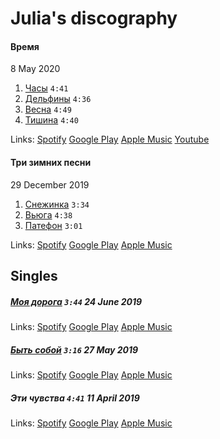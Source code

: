 # Julia's discography

#### Время
8 May 2020

1) [Часы](https://github.com/kshkn/lyrics/blob/master/%D1%87%D0%B0%D1%81%D1%8B.md) `4:41`  
2) [Дельфины](https://github.com/kshkn/lyrics/blob/master/%D0%B4%D0%B5%D0%BB%D1%8C%D1%84%D0%B8%D0%BD%D1%8B.md) `4:36`  
3) [Весна](https://github.com/kshkn/lyrics/blob/master/%D0%B2%D0%B5%D1%81%D0%BD%D0%B0.md) `4:49`  
4) [Тишина](https://github.com/kshkn/lyrics/blob/master/%D1%82%D0%B8%D1%88%D0%B8%D0%BD%D0%B0.md) `4:40`  

Links: 
[Spotify](https://open.spotify.com/album/2Qx06CwfQNjZp9wpuPDgk2)
[Google Play](https://play.google.com/store/music/album/%D0%AE%D0%BB%D1%8F_%D0%9A%D0%BE%D1%88%D0%BA%D0%B8%D0%BD%D0%B0_%D0%92%D1%80%D0%B5%D0%BC%D1%8F?id=Bw5p7c7yfykhfpz5j5kttwhzzvq)
[Apple Music](https://music.apple.com/ru/album/%D0%B2%D1%80%D0%B5%D0%BC%D1%8F-ep/1516294631)
[Youtube](https://www.youtube.com/playlist?list=OLAK5uy_kcRMaU2LCwbNHpaukXWHii4PVHO6NHk3Q)

#### Три зимних песни
29 December 2019

1) [Снежинка](https://github.com/kshkn/lyrics/blob/master/%D1%81%D0%BD%D0%B5%D0%B6%D0%B8%D0%BD%D0%BA%D0%B0.md) `3:34`  
2) [Вьюга](https://github.com/kshkn/lyrics/blob/master/%D0%B2%D1%8C%D1%8E%D0%B3%D0%B0.md) `4:38`  
3) [Патефон](https://github.com/kshkn/lyrics/blob/master/%D0%BF%D0%B0%D1%82%D0%B5%D1%84%D0%BE%D0%BD.md) `3:01`  

Links: 
[Spotify](https://open.spotify.com/album/2nqOrWEXmZfav4Z5OMZjpw)
[Google Play](https://play.google.com/store/music/album/%D0%AE%D0%BB%D1%8F_%D0%9A%D0%BE%D1%88%D0%BA%D0%B8%D0%BD%D0%B0_%D0%A2%D1%80%D0%B8_%D0%B7%D0%B8%D0%BC%D0%BD%D0%B8%D1%85_%D0%BF%D0%B5%D1%81%D0%BD%D0%B8?id=Bsu6tvpi4v4umxkubugnrcplmqi)
[Apple Music](https://music.apple.com/ru/album/%D1%82%D1%80%D0%B8-%D0%B7%D0%B8%D0%BC%D0%BD%D0%B8%D1%85-%D0%BF%D0%B5%D1%81%D0%BD%D0%B8-single/1495316563)

## Singles

##### [Моя дорога](https://github.com/kshkn/lyrics/blob/master/%D0%BC%D0%BE%D1%8F%20%D0%B4%D0%BE%D1%80%D0%BE%D0%B3%D0%B0.md) `3:44` 24 June 2019

Links:
[Spotify](https://open.spotify.com/track/3eVHoJbDDgfTfCkO7uMfFH)
[Google Play](https://play.google.com/store/music/album/Soulway_%D0%9C%D0%BE%D1%8F_%D0%94%D0%BE%D1%80%D0%BE%D0%B3%D0%B0_feat_%D0%AE%D0%BB%D1%8F_%D0%9A%D0%BE%D1%88%D0%BA%D0%B8%D0%BD%D0%B0?id=Bclz62bua2nejn4j5kmebhzfi5a)
[Apple Music](https://music.apple.com/ru/album/%D0%BC%D0%BE%D1%8F-%D0%B4%D0%BE%D1%80%D0%BE%D0%B3%D0%B0-feat-%D1%8E%D0%BB%D1%8F-%D0%BA%D0%BE%D1%88%D0%BA%D0%B8%D0%BD%D0%B0-single/1469140828)

##### [Быть собой](https://github.com/kshkn/lyrics/blob/master/%D0%B1%D1%8B%D1%82%D1%8C%20%D1%81%D0%BE%D0%B1%D0%BE%D0%B9.md) `3:16` 27 May 2019

Links:
[Spotify](https://open.spotify.com/track/08fLn8hDsikTgf4H5U80VG)
[Google Play](https://play.google.com/store/music/album/Soulway_%D0%91%D1%8B%D1%82%D1%8C_%D0%A1%D0%BE%D0%B1%D0%BE%D0%B9_feat_%D0%AE%D0%BB%D1%8F_%D0%9A%D0%BE%D1%88%D0%BA%D0%B8%D0%BD%D0%B0?id=Bq5ez2qaqqlrbfwpovnr62iewbi)
[Apple Music](https://music.apple.com/ru/album/%D0%B1%D1%8B%D1%82%D1%8C-%D1%81%D0%BE%D0%B1%D0%BE%D0%B9-feat-%D1%8E%D0%BB%D1%8F-%D0%BA%D0%BE%D1%88%D0%BA%D0%B8%D0%BD%D0%B0-single/1465419085)

##### Эти чувства `4:41` 11 April 2019

Links:
[Spotify](https://open.spotify.com/track/0bQd81AoHz0EVwHxJy0FXN)
[Google Play](https://play.google.com/store/music/album/Soulway_%D0%AD%D1%82%D0%B8_%D0%A7%D1%83%D0%B2%D1%81%D1%82%D0%B2%D0%B0_feat_%D0%AE%D0%BB%D1%8F_%D0%9A%D0%BE%D1%88%D0%BA%D0%B8%D0%BD%D0%B0?id=By5vvbhjsq6vgzksrqg7d6bdnzy)
[Apple Music](https://music.apple.com/ru/album/%D1%8D%D1%82%D0%B8-%D1%87%D1%83%D0%B2%D1%81%D1%82%D0%B2%D0%B0-feat-%D1%8E%D0%BB%D1%8F-%D0%BA%D0%BE%D1%88%D0%BA%D0%B8%D0%BD%D0%B0-single/id1469142426)


